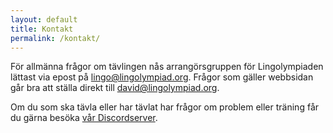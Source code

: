 ```yaml
---
layout: default
title: Kontakt
permalink: /kontakt/
---
```


För allmänna frågor om tävlingen nås arrangörsgruppen för Lingolympiaden lättast via epost på [lingo@lingolympiad.org](mailto:lingo@lingolympiad.org). Frågor som gäller webbsidan går bra att ställa direkt till [david@lingolympiad.org](mailto:david@lingolympiad.org).

Om du som ska tävla eller har tävlat har frågor om problem eller träning får du gärna besöka [vår Discordserver](https://discord.gg/BrvZXqJ).